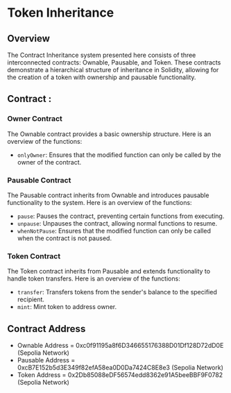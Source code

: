 # Token Inheritance

## Overview

The Contract Inheritance system presented here consists of three interconnected contracts: Ownable, Pausable, and Token. These contracts demonstrate a hierarchical structure of inheritance in Solidity, allowing for the creation of a token with ownership and pausable functionality.

## Contract :

### Owner Contract

The Ownable contract provides a basic ownership structure. Here is an overview of the functions:

- `onlyOwner`: Ensures that the modified function can only be called by the owner of the contract.

### Pausable Contract

The Pausable contract inherits from Ownable and introduces pausable functionality to the system. Here is an overview of the functions:

- `pause`: Pauses the contract, preventing certain functions from executing.
- `unpause`: Unpauses the contract, allowing normal functions to resume.
- `whenNotPause`: Ensures that the modified function can only be called when the contract is not paused.

### Token Contract

The Token contract inherits from Pausable and extends functionality to handle token transfers. Here is an overview of the functions:

- `transfer`: Transfers tokens from the sender's balance to the specified recipient.
- `mint`: Mint token to address owner.

## Contract Address

- Ownable Address = 0xc0f91195a8f6D346655176388D01Df128D72dD0E (Sepolia Network)
- Pausable Address = 0xcB7E152b5d3E349f82efA58ea0D0Da7424C8E8e3 (Sepolia Network)
- Token Address = 0x2Db85088eDF56574edd8362e91A5beeBBF9F0782 (Sepolia Network)
